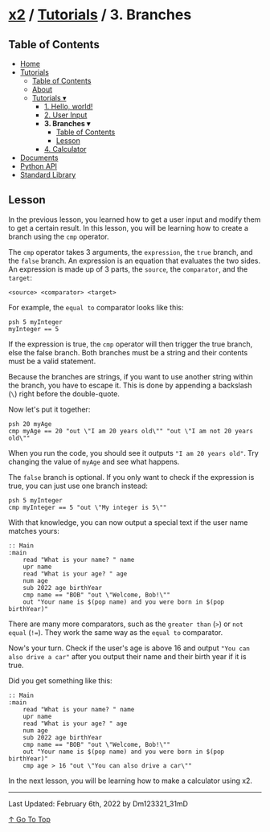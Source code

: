 # [x2](../../README.md) / [Tutorials](../tutorials.md) / 3. Branches

## Table of Contents

- [Home](../../README.md)
- [Tutorials](../tutorials.md)
    - [Table of Contents](#table-of-contents)
    - [About](#about)
    - [Tutorials ▾](#tutorials)
        - [1. Hello, world!](./1helloWorld.md)
        - [2. User Input](./2userInput.md)
        - **3. Branches ▾**
            - [Table of Contents](#table-of-contents)
            - [Lesson](#lesson)
        - [4. Calculator](./4calculator.md)
- [Documents](../documents.md)
- [Python API](../standardLibrary.md)
- [Standard Library](../pythonAPI.md)

## Lesson

In the previous lesson, you learned how to get a user input and modify them to get a certain result. In this lesson, you will be learning how to create a branch using the `cmp` operator.

The `cmp` operator takes 3 arguments, the `expression`, the `true` branch, and the `false` branch. An expression is an equation that evaluates the two sides. An expression is made up of 3 parts, the `source`, the `comparator`, and the `target`:

```xt
<source> <comparator> <target>
```

For example, the `equal to` comparator looks like this:

```xt
psh 5 myInteger
myInteger == 5
```

If the expression is true, the `cmp` operator will then trigger the true branch, else the false branch. Both branches must be a string and their contents must be a valid statement.

Because the branches are strings, if you want to use another string within the branch, you have to escape it. This is done by appending a backslash (`\`) right before the double-quote.

Now let's put it together:

```xt
psh 20 myAge
cmp myAge == 20 "out \"I am 20 years old\"" "out \"I am not 20 years old\""
```

When you run the code, you should see it outputs `"I am 20 years old"`. Try changing the value of `myAge` and see what happens.

The `false` branch is optional. If you only want to check if the expression is true, you can just use one branch instead:

```xt
psh 5 myInteger
cmp myInteger == 5 "out \"My integer is 5\""
```

With that knowledge, you can now output a special text if the user name matches yours:

```xt
:: Main
:main
    read "What is your name? " name
    upr name
    read "What is your age? " age
    num age
    sub 2022 age birthYear
    cmp name == "BOB" "out \"Welcome, Bob!\""
    out "Your name is $(pop name) and you were born in $(pop birthYear)"
```

There are many more comparators, such as the `greater than` (`>`) or `not equal` (`!=`). They work the same way as the `equal to` comparator.

Now's your turn. Check if the user's age is above 16 and output `"You can also drive a car"` after you output their name and their birth year if it is true.

Did you get something like this:

```xt
:: Main
:main
    read "What is your name? " name
    upr name
    read "What is your age? " age
    num age
    sub 2022 age birthYear
    cmp name == "BOB" "out \"Welcome, Bob!\""
    out "Your name is $(pop name) and you were born in $(pop birthYear)"
    cmp age > 16 "out \"You can also drive a car\""
```

In the next lesson, you will be learning how to make a calculator using x2.

---

Last Updated: February 6th, 2022 by Dm123321_31mD

[↑ Go To Top](#x2--tutorials--3-branches)